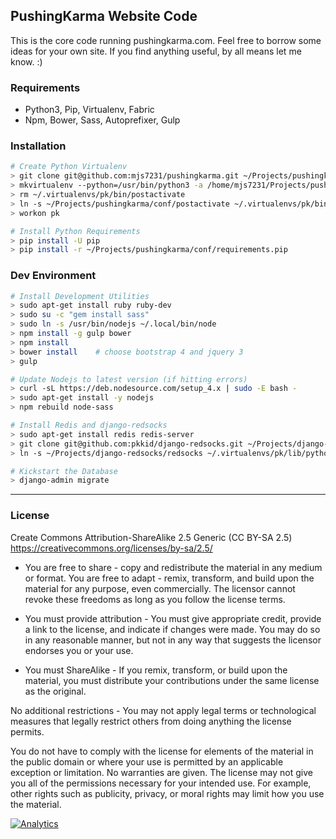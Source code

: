 ## PushingKarma Website Code
This is the core code running pushingkarma.com.  Feel free to borrow
some ideas for your own site.  If you find anything useful, by all
means let me know. :)

### Requirements
* Python3, Pip, Virtualenv, Fabric
* Npm, Bower, Sass, Autoprefixer, Gulp

### Installation
```bash
# Create Python Virtualenv
> git clone git@github.com:mjs7231/pushingkarma.git ~/Projects/pushingkarma
> mkvirtualenv --python=/usr/bin/python3 -a /home/mjs7231/Projects/pushingkarma pk
> rm ~/.virtualenvs/pk/bin/postactivate
> ln -s ~/Projects/pushingkarma/conf/postactivate ~/.virtualenvs/pk/bin/postactivate
> workon pk

# Install Python Requirements
> pip install -U pip
> pip install -r ~/Projects/pushingkarma/conf/requirements.pip
```

### Dev Environment
```bash
# Install Development Utilities
> sudo apt-get install ruby ruby-dev
> sudo su -c "gem install sass"
> sudo ln -s /usr/bin/nodejs ~/.local/bin/node
> npm install -g gulp bower
> npm install
> bower install    # choose bootstrap 4 and jquery 3
> gulp

# Update Nodejs to latest version (if hitting errors)
> curl -sL https://deb.nodesource.com/setup_4.x | sudo -E bash -
> sudo apt-get install -y nodejs
> npm rebuild node-sass

# Install Redis and django-redsocks
> sudo apt-get install redis redis-server
> git clone git@github.com:pkkid/django-redsocks.git ~/Projects/django-redsocks
> ln -s ~/Projects/django-redsocks/redsocks ~/.virtualenvs/pk/lib/python3.5/site-packages/

# Kickstart the Database
> django-admin migrate
```

-----
### License

Create Commons Attribution-ShareAlike 2.5 Generic (CC BY-SA 2.5)
https://creativecommons.org/licenses/by-sa/2.5/

* You are free to share - copy and redistribute the material in any medium
or format. You are free to adapt - remix, transform, and build upon the
material for any purpose, even commercially. The licensor cannot revoke these
freedoms as long as you follow the license terms.

* You must provide attribution - You must give appropriate credit, provide a
link to the license, and indicate if changes were made. You may do so in any
reasonable manner, but not in any way that suggests the licensor endorses you
or your use.
* You must ShareAlike - If you remix, transform, or build upon the material,
you must distribute your contributions under the same license as the original.

No additional restrictions - You may not apply legal terms or technological
measures that legally restrict others from doing anything the license permits.

You do not have to comply with the license for elements of the material in the
public domain or where your use is permitted by an applicable exception or
limitation. No warranties are given. The license may not give you all of the 
permissions necessary for your intended use. For example, other rights such as
publicity, privacy, or moral rights may limit how you use the material.

[![Analytics](https://ga-beacon.appspot.com/UA-87461-7/pushingkarma/home)](https://github.com/igrigorik/ga-beacon)
